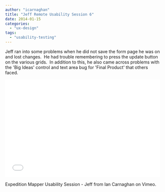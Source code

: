 ```yaml
---
author: "icarnaghan"
title: "Jeff Remote Usability Session 6"
date: 2014-01-15
categories: 
  - "ux-design"
tags: 
  - "usability-testing"
---
```


Jeff ran into some problems when he did not save the form page he was on and lost changes.  He had trouble remembering to press the update button on the various grids.  In addition to this, he also came across problems with the 'Big Ideas' control and text area bug for 'Final Product' that others faced.

<!--more-->

<iframe src="//player.vimeo.com/video/84348420" width="500" height="315" frameborder="0" allowfullscreen="allowfullscreen"></iframe>

Expedition Mapper Usability Session - Jeff from Ian Carnaghan on Vimeo.
